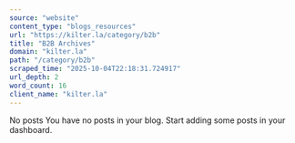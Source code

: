```yaml
---
source: "website"
content_type: "blogs_resources"
url: "https://kilter.la/category/b2b"
title: "B2B Archives"
domain: "kilter.la"
path: "/category/b2b"
scraped_time: "2025-10-04T22:18:31.724917"
url_depth: 2
word_count: 16
client_name: "kilter.la"
---
```


No posts
You have no posts in your blog. Start adding some posts in your dashboard.